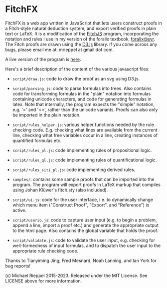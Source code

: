 FitchFX
=======

FitchFX is a web app written in JavaScript that lets users construct proofs in a Fitch-style natural deduction system, and export verified proofs in plain text or LaTeX.  It is a modification of the [FitchJS](https://github.com/mrieppel/fitchjs) program, incorporating the notation and rules I use in my version of the forallx textbook, [forallx@syr](https://github.com/mrieppel/forallxsyr). The Fitch proofs are drawn using the [D3.js](http://d3js.org/) library.  If you come across any bugs, please email me at: mrieppel at gmail dot com.

A live version of the program is [here](https://mrieppel.github.io/FitchFX/).

Here's a brief description of the content of the various javascript files:

* `script/draw.js`: code to draw the proof as an svg using D3.js.

* `script/parsing.js`: code to parse formulas into trees.  Also contains code for transforming formulas in the "plain" notation into formulas containing unicode characters, and code for generating formulas in latex.  Note that internally, the program expects the "simple" notation, e.g. '>' and '<>', rather than the unicode variants.  Proofs can also only be imported in the plain notation.

* `script/rules_helper.js`: various helper functions needed by the rule checking code. E.g. checking what lines are available from the current line, checking what free variables occur in a line, creating instances of quantified formulas etc.

* `script/rules_pl.js`: code implementing rules of propositional logic.

* `script/rules_ql.js`: code implementing rules of quantificational logic.

* `script/rules_siti_pl.js`: code implementing derived rules.

* `samples/`: contains some sample proofs that can be imported into the program.  The program will export proofs in LaTeX markup that compiles using Johan Klüwer's fitch.sty (also included).

* `script/ui.js`: code for the user interface, i.e. to dynamically change which menu item ("Construct Proof", "Export", and "Reference") is active.

* `script/userio.js`: code to capture user input (e.g. to begin a problem, append a line, import a proof etc.) and generate the appropriate output to the html page.  Also contains the global variable that holds the proof.

* `script/validate.js`: code to validate the user input, e.g. checking for well-formedness of input formulas, and to dispatch the user input to the appropriate rule checking code.

Thanks to Tianyiming Jing, Fred Mesnard, Noah Lanning, and Ian York for bug reports!

(c) Michael Rieppel 2015-2023. Released under the MIT License.  See LICENSE above for more information.
